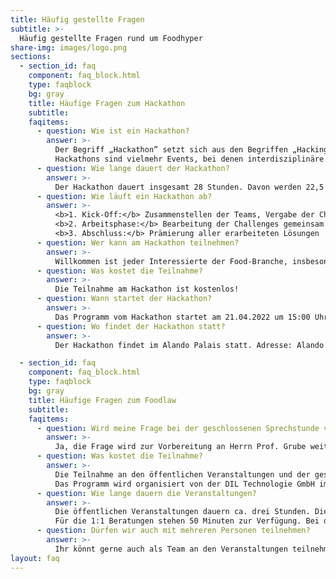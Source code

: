 ```yaml
---
title: Häufig gestellte Fragen
subtitle: >-
  Häufig gestellte Fragen rund um Foodhyper
share-img: images/logo.png
sections:
  - section_id: faq
    component: faq_block.html
    type: faqblock
    bg: gray
    title: Häufige Fragen zum Hackathon
    subtitle:
    faqitems:
      - question: Wie ist ein Hackathon?
        answer: >-
          Der Begriff „Hackathon” setzt sich aus den Begriffen „Hacking” und „Marathon” zusammen. Die Verwendung des Begriffs „Hacking” ist dabei spielerisch gemeint und bezieht sich nicht auf kriminelle Cyberaktivitäten.
          Hackathons sind vielmehr Events, bei denen interdisziplinäre Teams in kurzer Zeit kollaborativ Lösungen für praxisrelevante Herausforderungen der Industrie und Wirtschaft erarbeiten. Beim FoodHyper-Hackathon handelt es sich um Herausforderungen, die speziell aus dem Lebensmittelbereich kommen.
      - question: Wie lange dauert der Hackathon?
        answer: >-
          Der Hackathon dauert insgesamt 28 Stunden. Davon werden 22,5 Stunden dem reinen Hacking zugeschrieben.
      - question: Wie läuft ein Hackathon ab?
        answer: >-
          <b>1. Kick-Off:</b> Zusammenstellen der Teams, Vergabe der Challenges und Vorbereitung auf das Hacking<br>
          <b>2. Arbeitsphase:</b> Bearbeitung der Challenges gemeinsam mit Challenge-Gebern<br>
          <b>3. Abschluss:</b> Prämierung aller erarbeiteten Lösungen  <br>
      - question: Wer kann am Hackathon teilnehmen?
        answer: >-
          Willkommen ist jeder Interessierte der Food-Branche, insbesondere Programmierer:innen und Ingenieur:innen sowie Studierende in den Bereichen Lebensmitteltechnik, Prozessmanagement und Technik.
      - question: Was kostet die Teilnahme?
        answer: >-
          Die Teilnahme am Hackathon ist kostenlos!
      - question: Wann startet der Hackathon?
        answer: >-
          Das Programm vom Hackathon startet am 21.04.2022 um 15:00 Uhr. Ab 14:00 Uhr könnt ihr euch bereits in der Location einfinden.
      - question: Wo findet der Hackathon statt?
        answer: >-
          Der Hackathon findet im Alando Palais statt. Adresse: Alando Gastro GmbH, Pottgraben 58-60, 49074 Osnabrück

  - section_id: faq
    component: faq_block.html
    type: faqblock
    bg: gray
    title: Häufige Fragen zum Foodlaw
    subtitle:
    faqitems:
      - question: Wird meine Frage bei der geschlossenen Sprechstunde vertraulich behandelt?
        answer: >-
          Ja, die Frage wird zur Vorbereitung an Herrn Prof. Grube weitergegeben. Er unterliegt der anwaltlichen Schweigepflicht. Die Inhalte der Beratung werden nicht weitergegeben.
      - question: Was kostet die Teilnahme?
        answer: >-
          Die Teilnahme an den öffentlichen Veranstaltungen und der geschlossenen Sprechstunde ist kostenlos.
          Das Programm wird organisiert von der DIL Technologie GmbH im Auftrag von Startup Niedersachsen.
      - question: Wie lange dauern die Veranstaltungen?
        answer: >-
          Die öffentlichen Veranstaltungen dauern ca. drei Stunden. Dies beinhaltet auch eine umfangreiche Q&A Session.  
          Für die 1:1 Beratungen stehen 50 Minuten zur Verfügung. Bei den Terminen ist das FoodHyper Team vor Ort und steht gerne für Fragen zu unseren Aktivitäten und Startup-Förderung in Niedersachsen zur Verfügung.    
      - question: Dürfen wir auch mit mehreren Personen teilnehmen?
        answer: >-
          Ihr könnt gerne auch als Team an den Veranstaltungen teilnehmen. Gebt uns für eine bessere Planung nur im Vorfeld Bescheid mit wie vielen Personen ihr vor Ort seid. Bei Onlineveranstaltungen ist dies auch ohne Absprache möglich.
layout: faq
---
```




